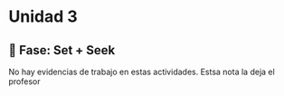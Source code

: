 # Unidad 3

## 🔎 Fase: Set + Seek


No hay evidencias de trabajo en estas actividades. Estsa nota la deja el profesor
